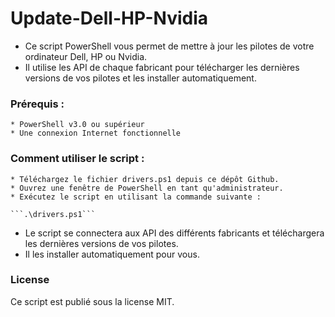 # Update-Dell-HP-Nvidia

+ Ce script PowerShell vous permet de mettre à jour les pilotes de votre ordinateur Dell, HP ou Nvidia. 
+ Il utilise les API de chaque fabricant pour télécharger les dernières versions de vos pilotes et les installer automatiquement.

### Prérequis :

    * PowerShell v3.0 ou supérieur
    * Une connexion Internet fonctionnelle

### Comment utiliser le script : 

    * Téléchargez le fichier drivers.ps1 depuis ce dépôt Github.
    * Ouvrez une fenêtre de PowerShell en tant qu'administrateur.
    * Exécutez le script en utilisant la commande suivante : 

    ```.\drivers.ps1```

+ Le script se connectera aux API des différents fabricants et téléchargera les dernières versions de vos pilotes. 
+ Il les installer automatiquement pour vous.

### License

Ce script est publié sous la license MIT.
